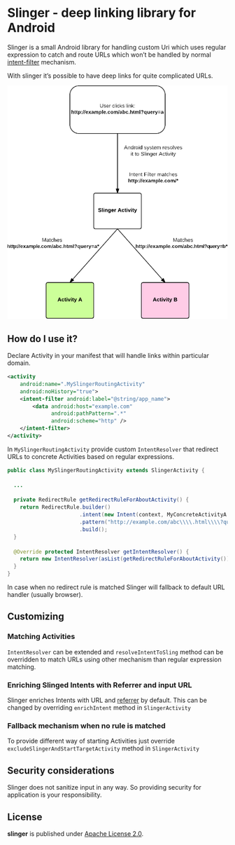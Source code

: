 Slinger - deep linking library for Android
======

Slinger is a small Android library for handling custom Uri which uses regular expression to
catch and route URLs which won’t be handled by normal [intent-filter](http://developer.android.com/guide/topics/manifest/data-element.html#path) mechanism.

With slinger it’s possible to have deep links for quite complicated URLs.

![Scheme of Slinger resolving Activities using regular expression](assets/slinger_resolving_mechanism.png)

## How do I use it?

Declare Activity in your manifest that will handle links within particular domain.

```xml
<activity
    android:name=".MySlingerRoutingActivity"
    android:noHistory="true">
    <intent-filter android:label="@string/app_name">
		<data android:host="example.com"
		      android:pathPattern=".*"
              android:scheme="http" />
    </intent-filter>
</activity>
```

In `MySlingerRoutingActivity` provide custom `IntentResolver` that redirect URLs
to concrete Activities based on regular expressions.

```java
public class MySlingerRoutingActivity extends SlingerActivity {

  ...
  
  private RedirectRule getRedirectRuleForAboutActivity() {
    return RedirectRule.builder()
                       .intent(new Intent(context, MyConcreteActivityA.class))
                       .pattern("http://example.com/abc\\\\.html\\\\?query=a.*")
                       .build();
  }
  
  @Override protected IntentResolver getIntentResolver() {
    return new IntentResolver(asList(getRedirectRuleForAboutActivity()));
  }
}
```

In case when no redirect rule is matched Slinger will fallback to default URL handler (usually browser).

## Customizing

### Matching Activities

`IntentResolver` can be extended and `resolveIntentToSling` method can be overridden to match URLs using
other mechanism than regular expression matching.

### Enriching Slinged Intents with Referrer and input URL

Slinger enriches Intents with URL and [referrer](http://developer.android.com/reference/android/app/Activity.html#getReferrer()) by default.
This can be changed by overriding `enrichIntent` method in `SlingerActivity`

### Fallback mechanism when no rule is matched

To provide different way of starting Activities just override `excludeSlingerAndStartTargetActivity` method in `SlingerActivity`

## Security considerations

Slinger does not sanitize input in any way. So providing security for application is your responsibility.

## License

**slinger** is published under [Apache License 2.0](http://www.apache.org/licenses/LICENSE-2.0).